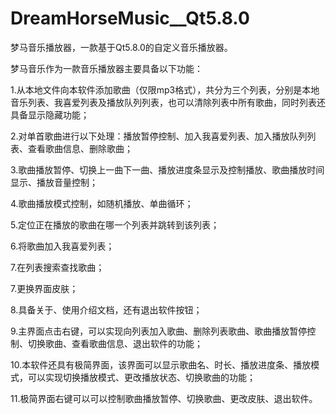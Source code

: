 # DreamHorseMusic__Qt5.8.0

梦马音乐播放器，一款基于Qt5.8.0的自定义音乐播放器。

梦马音乐作为一款音乐播放器主要具备以下功能：

1.从本地文件向本软件添加歌曲（仅限mp3格式），共分为三个列表，分别是本地音乐列表、我喜爱列表及播放队列列表，也可以清除列表中所有歌曲，同时列表还具备显示隐藏功能；

2.对单首歌曲进行以下处理：播放暂停控制、加入我喜爱列表、加入播放队列列表、查看歌曲信息、删除歌曲；

3.歌曲播放暂停、切换上一曲下一曲、播放进度条显示及控制播放、歌曲播放时间显示、播放音量控制；

4.歌曲播放模式控制，如随机播放、单曲循环；

5.定位正在播放的歌曲在哪一个列表并跳转到该列表；

6.将歌曲加入我喜爱列表；

7.在列表搜索查找歌曲；

7.更换界面皮肤；

8.具备关于、使用介绍文档，还有退出软件按钮；

9.主界面点击右键，可以实现向列表加入歌曲、删除列表歌曲、歌曲播放暂停控制、切换歌曲、查看歌曲信息、退出软件的功能；

10.本软件还具有极简界面，该界面可以显示歌曲名、时长、播放进度条、播放模式，可以实现切换播放模式、更改播放状态、切换歌曲的功能；

11.极简界面右键可以可以控制歌曲播放暂停、切换歌曲、更改皮肤、退出软件。
